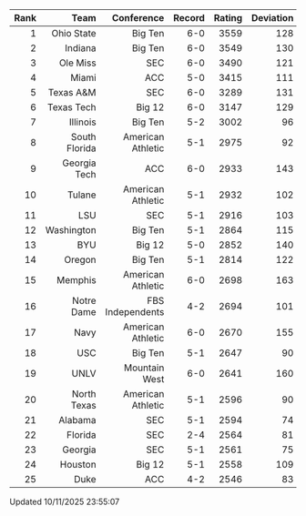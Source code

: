 | Rank  | Team                 | Conference           | Record   | Rating | Deviation |
| ---:  | ---:                 | ---:                 | ---:     | ---:   | ---:      |
| 1     | Ohio State           | Big Ten              | 6-0      | 3559   | 128       |
| 2     | Indiana              | Big Ten              | 6-0      | 3549   | 130       |
| 3     | Ole Miss             | SEC                  | 6-0      | 3490   | 121       |
| 4     | Miami                | ACC                  | 5-0      | 3415   | 111       |
| 5     | Texas A&M            | SEC                  | 6-0      | 3289   | 131       |
| 6     | Texas Tech           | Big 12               | 6-0      | 3147   | 129       |
| 7     | Illinois             | Big Ten              | 5-2      | 3002   | 96        |
| 8     | South Florida        | American Athletic    | 5-1      | 2975   | 92        |
| 9     | Georgia Tech         | ACC                  | 6-0      | 2933   | 143       |
| 10    | Tulane               | American Athletic    | 5-1      | 2932   | 102       |
| 11    | LSU                  | SEC                  | 5-1      | 2916   | 103       |
| 12    | Washington           | Big Ten              | 5-1      | 2864   | 115       |
| 13    | BYU                  | Big 12               | 5-0      | 2852   | 140       |
| 14    | Oregon               | Big Ten              | 5-1      | 2814   | 122       |
| 15    | Memphis              | American Athletic    | 6-0      | 2698   | 163       |
| 16    | Notre Dame           | FBS Independents     | 4-2      | 2694   | 101       |
| 17    | Navy                 | American Athletic    | 6-0      | 2670   | 155       |
| 18    | USC                  | Big Ten              | 5-1      | 2647   | 90        |
| 19    | UNLV                 | Mountain West        | 6-0      | 2641   | 160       |
| 20    | North Texas          | American Athletic    | 5-1      | 2596   | 90        |
| 21    | Alabama              | SEC                  | 5-1      | 2594   | 74        |
| 22    | Florida              | SEC                  | 2-4      | 2564   | 81        |
| 23    | Georgia              | SEC                  | 5-1      | 2561   | 75        |
| 24    | Houston              | Big 12               | 5-1      | 2558   | 109       |
| 25    | Duke                 | ACC                  | 4-2      | 2546   | 83        |

Updated 10/11/2025 23:55:07
